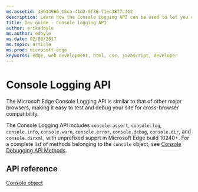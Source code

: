 ```yaml
---
ms.assetid: 18614966-15ca-41d2-9f36-71ec3877c412
description: Learn how the Console Logging API can be used to let you communicate from your app to the F12 developer tools console.
title: Dev guide - Console logging API
author: erikadoyle
ms.author: edoyle
ms.date: 02/08/2017
ms.topic: article
ms.prod: microsoft-edge
keywords: edge, web development, html, css, javascript, developer
---
```


# Console Logging API

The Microsoft Edge Console Logging API is similar to that of other major browsers, making it easy to test and debug your site for cross-browser compatibility.

The Console Logging API includes `console.assert`, `console.log`, `console.info`, `console.warn`, `console.error`, `console.debug`, `console.dir`, and `console.dirxml`, with unprefixed supprt in Microsoft Edge build 10240+. For a complete list of methods belonging to the `console` object, see [Console Debugging API Methods](https://msdn.microsoft.com/library/hh772183(v=vs.85).aspx).



## API reference
[Console object](https://msdn.microsoft.com/library/hh772169.aspx)
